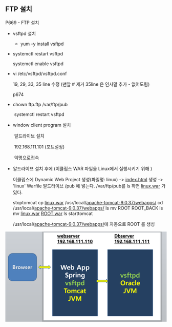 ## FTP 설치

P669 - FTP 설치

* vsftpd 설치

  * yum  -y  install  vsftpd

  

* systemctl  restart   vsftpd

     systemctl  enable  vsftpd



* vi  /etc/vsftpd/vsftpd.conf

     19, 29,  33,  35   line 수정 (맨앞 # 제거 35line 은 인사말 추가 - 없어도됨)

  p674



* chown  ftp.ftp  /var/ftp/pub

  ​    systemctl  restart   vsftpd



* window client program 설치

  ​    알드라이브 설치

  ​    192.168.111.101   (포트설정)

  ​    익명으로접속



* 알드라이브 설치 후에 (이클립스 WAR 파일을 Linux에서 실행시키기 위해 )

  이클립스에 Dynamic Web Project 생성(파일명: linux) -> [index.html](http://index.html/) 생성 -> 'linux' Warfile
  알드라이브 /pub 에 넣는다. /var/ftp/pub를 ls 하면 [linux.war](http://linux.war/) 가 있다.


  
  stoptomcat
  cp [linux.war](http://linux.war/) /usr/local/[apache-tomcat-9.0.37/webapps/](http://apache-tomcat-9.0.37/webapps/)
  cd /usr/local/[apache-tomcat-9.0.37/webapps/](http://apache-tomcat-9.0.37/webapps/)
  ls
  mv ROOT ROOT_BACK
  ls
  mv [linux.war](http://linux.war/) [ROOT.war](http://root.war/)
  ls
  starttomcat

  /usr/local/[apache-tomcat-9.0.37/webapps/](http://apache-tomcat-9.0.37/webapps/)에 자동으로 ROOT 를 생성





![system](md-images/system-1600510153551.png)
